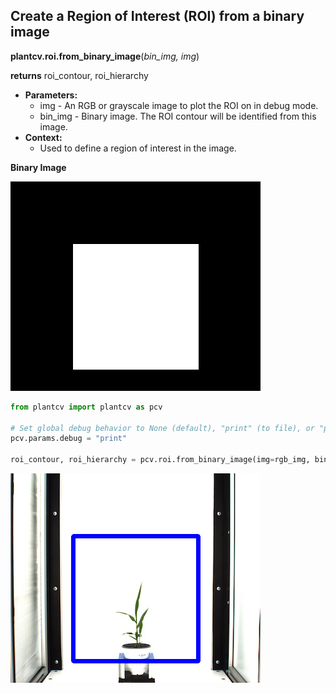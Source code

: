 ## Create a Region of Interest (ROI) from a binary image

**plantcv.roi.from_binary_image**(*bin_img, img*)

**returns** roi_contour, roi_hierarchy

- **Parameters:**
    - img - An RGB or grayscale image to plot the ROI on in debug mode.
    - bin_img - Binary image. The ROI contour will be identified from this image.
- **Context:**
    - Used to define a region of interest in the image.

**Binary Image**

![Screenshot](img/documentation_images/from_binary_image/binary_image.png)

```python
from plantcv import plantcv as pcv

# Set global debug behavior to None (default), "print" (to file), or "plot" (Jupyter Notebooks or X11)
pcv.params.debug = "print"

roi_contour, roi_hierarchy = pcv.roi.from_binary_image(img=rgb_img, bin_img=bin_img)
```

![Screenshot](img/documentation_images/from_binary_image/image_with_roi.png)
